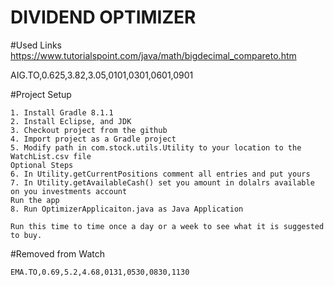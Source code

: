 # DIVIDEND OPTIMIZER




#Used Links
https://www.tutorialspoint.com/java/math/bigdecimal_compareto.htm

AIG.TO,0.625,3.82,3.05,0101,0301,0601,0901


#Project Setup 
```
1. Install Gradle 8.1.1
2. Install Eclipse, and JDK
3. Checkout project from the github
4. Import project as a Gradle project
5. Modify path in com.stock.utils.Utility to your location to the WatchList.csv file
Optional Steps
6. In Utility.getCurrentPositions comment all entries and put yours 
7. In Utility.getAvailableCash() set you amount in dolalrs available on you investments account
Run the app 
8. Run OptimizerApplicaiton.java as Java Application

Run this time to time once a day or a week to see what it is suggested to buy.
```

#Removed from Watch
```
EMA.TO,0.69,5.2,4.68,0131,0530,0830,1130
```